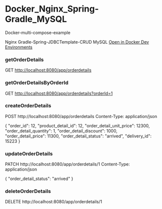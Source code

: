 # Docker_Nginx_Spring-Gradle_MySQL
Docker-multi-compose-example

Nginx
Gradle-Spring-JDBCTemplate-CRUD
MySQL
[Open in Docker Dev Environments](https://open.docker.com/dashboard/dev-envs?url=https://github.com/ooMia/Docker_Nginx_Spring-Gradle_MySQL/tree/develop/)

### getOrderDetails
GET [http://localhost:8080/app/orderdetails](http://localhost:8080/app/orderdetails)

### getOrderDetailsByOrderId
GET [http://localhost:8080/app/orderdetails?orderId=1](http://localhost:8080/app/orderdetails?orderId=1)

### createOrderDetails
POST http://localhost:8080/app/orderdetails
Content-Type: application/json

{
"order_id": 12,
"product_detail_id": 12,
"order_detail_unit_price": 12300,
"order_detail_quantity": 1,
"order_detail_discount": 1000,
"order_detail_price": 11300,
"order_detail_status": "arrived",
"delivery_id": 15223
}


### updateOrderDetails
PATCH http://localhost:8080/app/orderdetails/1
Content-Type: application/json

{
  "order_detail_status": "arrived"
}

### deleteOrderDetails
DELETE http://localhost:8080/app/orderdetails/1

